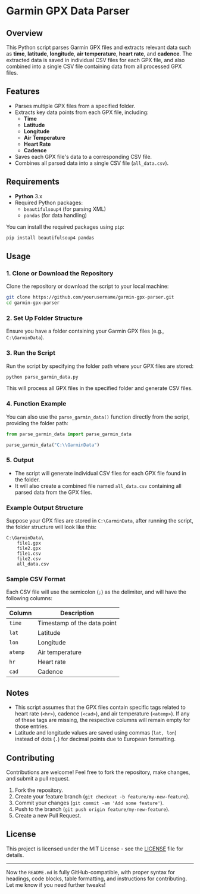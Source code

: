 # Garmin GPX Data Parser

## Overview

This Python script parses Garmin GPX files and extracts relevant data such as **time**, **latitude**, **longitude**, **air temperature**, **heart rate**, and **cadence**. The extracted data is saved in individual CSV files for each GPX file, and also combined into a single CSV file containing data from all processed GPX files.

## Features

- Parses multiple GPX files from a specified folder.
- Extracts key data points from each GPX file, including:
  - **Time**
  - **Latitude**
  - **Longitude**
  - **Air Temperature**
  - **Heart Rate**
  - **Cadence**
- Saves each GPX file's data to a corresponding CSV file.
- Combines all parsed data into a single CSV file (`all_data.csv`).

## Requirements

- **Python** 3.x
- Required Python packages:
  - `beautifulsoup4` (for parsing XML)
  - `pandas` (for data handling)

You can install the required packages using `pip`:

```bash
pip install beautifulsoup4 pandas
```

## Usage

### 1. Clone or Download the Repository

Clone the repository or download the script to your local machine:

```bash
git clone https://github.com/yourusername/garmin-gpx-parser.git
cd garmin-gpx-parser
```

### 2. Set Up Folder Structure

Ensure you have a folder containing your Garmin GPX files (e.g., `C:\GarminData`).

### 3. Run the Script

Run the script by specifying the folder path where your GPX files are stored:

```bash
python parse_garmin_data.py
```

This will process all GPX files in the specified folder and generate CSV files.

### 4. Function Example

You can also use the `parse_garmin_data()` function directly from the script, providing the folder path:

```python
from parse_garmin_data import parse_garmin_data

parse_garmin_data("C:\\GarminData")
```

### 5. Output

- The script will generate individual CSV files for each GPX file found in the folder.
- It will also create a combined file named `all_data.csv` containing all parsed data from the GPX files.

### Example Output Structure

Suppose your GPX files are stored in `C:\GarminData`, after running the script, the folder structure will look like this:

```
C:\GarminData\
    file1.gpx
    file2.gpx
    file1.csv
    file2.csv
    all_data.csv
```

### Sample CSV Format

Each CSV file will use the semicolon (`;`) as the delimiter, and will have the following columns:

| Column   | Description               |
|----------|---------------------------|
| `time`   | Timestamp of the data point|
| `lat`    | Latitude                   |
| `lon`    | Longitude                  |
| `atemp`  | Air temperature            |
| `hr`     | Heart rate                 |
| `cad`    | Cadence                    |

## Notes

- This script assumes that the GPX files contain specific tags related to heart rate (`<hr>`), cadence (`<cad>`), and air temperature (`<atemp>`). If any of these tags are missing, the respective columns will remain empty for those entries.
- Latitude and longitude values are saved using commas (`lat, lon`) instead of dots (`.`) for decimal points due to European formatting.

## Contributing

Contributions are welcome! Feel free to fork the repository, make changes, and submit a pull request.

1. Fork the repository.
2. Create your feature branch (`git checkout -b feature/my-new-feature`).
3. Commit your changes (`git commit -am 'Add some feature'`).
4. Push to the branch (`git push origin feature/my-new-feature`).
5. Create a new Pull Request.

## License

This project is licensed under the MIT License - see the [LICENSE](LICENSE) file for details.

---

Now the `README.md` is fully GitHub-compatible, with proper syntax for headings, code blocks, table formatting, and instructions for contributing. Let me know if you need further tweaks!
